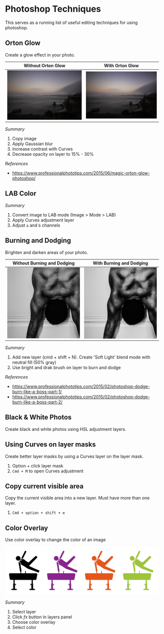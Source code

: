# Photoshop Techniques

This serves as a running list of useful editing techniques for using photoshop.

##  Orton Glow

Create a glow effect in your photo.

| Without Orton Glow | With Orton Glow |
|---|---|
| ![Without Orton Glow](https://raw.githubusercontent.com/benrudolph/photoshop-techniques/master/OrtonGlow/DSC_6755_no_glow.jpg) | ![With Orton Glow](https://raw.githubusercontent.com/benrudolph/photoshop-techniques/master/OrtonGlow/DSC_6755.jpg) |

*Summary*

1. Copy image
2. Apply Gaussian blur
3. Increase contrast with Curves
4. Decrease opacity on layer to 15% - 30%

*References*

- https://www.professionalphototips.com/2015/06/magic-orton-glow-photoshop/


## LAB Color

*Summary*

1. Convert image to LAB mode (Image > Mode > LAB)
2. Apply Curves adjustment layer
3. Adjust `a` and `b` channels

## Burning and Dodging

Brighten and darken areas of your photo.

| Without Burning and Dodging | With Burning and Dodging|
|---|---|
| ![Without Orton Glow](https://raw.githubusercontent.com/benrudolph/photoshop-techniques/master/DodgeBurn/DSC_6598.jpg) | ![With Orton Glow](https://raw.githubusercontent.com/benrudolph/photoshop-techniques/master/DodgeBurn/DSC_6598_with_dodge_burn.jpg) |

*Summary*

1. Add new layer (cmd + shift + N). Create 'Soft Light' blend mode with neutral fill (50% gray)
2. Use bright and drak brush on layer to burn and dodge

*References*

- https://www.professionalphototips.com/2015/02/photoshop-dodge-burn-like-a-boss-part-1/
- https://www.professionalphototips.com/2015/02/photoshop-dodge-burn-like-a-boss-part-2/

## Black & White Photos

Create black and white photos using HSL adjustment layers.

## Using Curves on layer masks

Create better layer masks by using a Curves layer on the layer mask.

1. Option + click layer mask
2. `Cmd + M` to open Curves adjustment

## Copy current visible area

Copy the current visible area into a new layer. Must have more than one layer.

1. `Cmd + option + shift + e`

## Color Overlay

Use color overlay to change the color of an image

![Without Orton Glow](https://raw.githubusercontent.com/benrudolph/photoshop-techniques/master/ColorOverlay/color_overlay.png)

*Summary*

1. Select layer
2. Click *fx* button in layers panel
3. Choose color overlay
4. Select color
